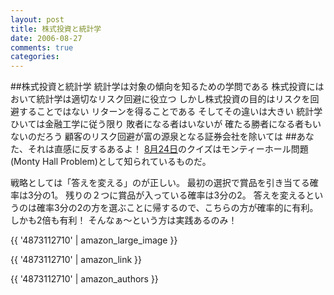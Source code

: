 ```yaml
---
layout: post
title: 株式投資と統計学
date: 2006-08-27
comments: true
categories:
---
```


##株式投資と統計学
統計学は対象の傾向を知るための学問である
株式投資にはおいて統計学は適切なリスク回避に役立つ
しかし株式投資の目的はリスクを回避することではない
リターンを得ることである
そしてその違いは大きい
統計学ひいては金融工学に従う限り
敗者になる者はいないが
確たる勝者になる者もいないのだろう
顧客のリスク回避が富の源泉となる証券会社を除いては
##あなた、それは直感に反するあるよ！
[8月24日](/2006/08/24/8-24/)のクイズはモンティーホール問題(Monty Hall Problem)として知られているものだ。

[](http://en.wikipedia.org/wiki/Monty_Hall_problem)

戦略としては「答えを変える」のが正しい。
最初の選択で賞品を引き当てる確率は3分の1。
残りの２つに賞品が入っている確率は3分の2。
答えを変えるというのは確率3分の2の方を選ぶことに帰するので、こちらの方が確率的に有利。
しかも2倍も有利！
そんなぁ～という方は実践あるのみ！
[](http://www.decisionhelper.com/montyhall.htm)

{{ '4873112710' | amazon_large_image }}

{{ '4873112710' | amazon_link }}

{{ '4873112710' | amazon_authors }}
